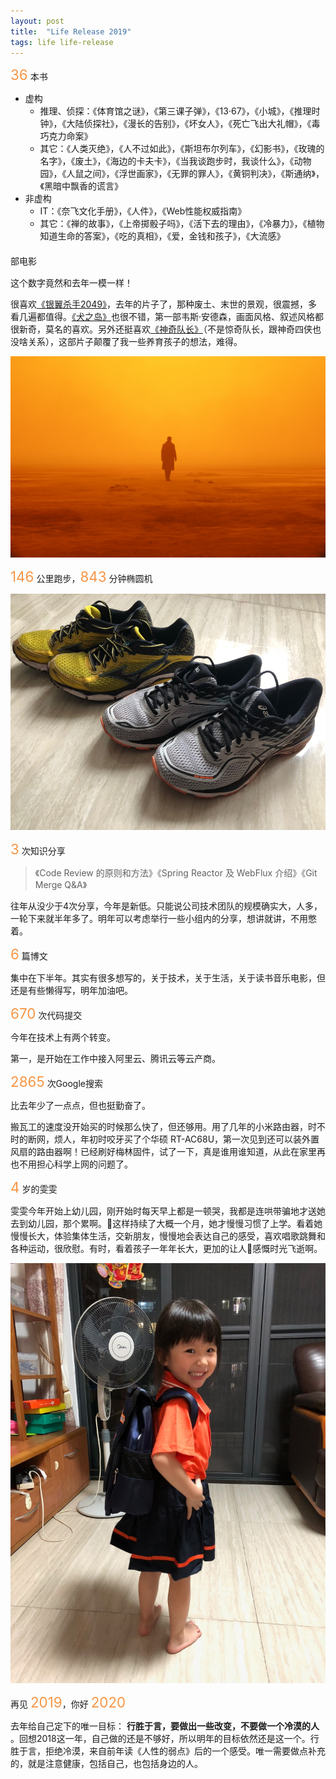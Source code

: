```yaml
---
layout: post
title:  "Life Release 2019"
tags: life life-release
---
```


<span style="color:#F79646; font-size: 1.6em;">36</span> 本书

- 虚构
    - 推理、侦探：《体育馆之谜》，《第三课子弹》，《13·67》，《小城》，《推理时钟》，《大陆侦探社》，《漫长的告别》，《坏女人》，《死亡飞出大礼帽》，《毒巧克力命案》
    - 其它：《人类灭绝》，《人不过如此》，《斯坦布尔列车》，《幻影书》，《玫瑰的名字》，《废土》，《海边的卡夫卡》，《当我谈跑步时，我谈什么》，《动物园》，《人鼠之间》，《浮世画家》，《无罪的罪人》，《黄铜判决》，《斯通纳》，《黑暗中飘香的谎言》
- 非虚构
    - IT：《奈飞文化手册》，《人件》，《Web性能权威指南》
    - 其它：《禅的故事》，《上帝掷骰子吗》，《活下去的理由》，《冷暴力》，《植物知道生命的答案》，《吃的真相》，《爱，金钱和孩子》，《大流感》



<!--more-->

<span style="color:#F79646; font-size: 1.6em;"></span> 部电影<br>

这个数字竟然和去年一模一样！

很喜欢[《银翼杀手2049》](https://movie.douban.com/subject/10512661/)，去年的片子了，那种废土、末世的景观，很震撼，多看几遍都值得。[《犬之岛》](https://movie.douban.com/subject/26640371/)也很不错，第一部韦斯·安德森，画面风格、叙述风格都很新奇，莫名的喜欢。另外还挺喜欢[《神奇队长》](https://movie.douban.com/subject/25834735/)（不是惊奇队长，跟神奇四侠也没啥关系），这部片子颠覆了我一些养育孩子的想法，难得。

![Blade Runner 2049](/images/blog/2018-12-31-life-release-2018/blade_runner_2049.jpg)

<span style="color:#F79646; font-size: 1.6em;">146</span> 公里跑步，<span style="color:#F79646; font-size: 1.6em;">843</span> 分钟椭圆机

![ultima17-cumulus19](/images/blog/2018-12-31-life-release-2018/ultima7-cumulus19.jpg)

<span style="color:#F79646; font-size: 1.6em;">3</span> 次知识分享

> 《Code Review 的原则和方法》《Spring Reactor 及 WebFlux 介绍》《Git Merge Q&A》

往年从没少于4次分享，今年是新低。只能说公司技术团队的规模确实大，人多，一轮下来就半年多了。明年可以考虑举行一些小组内的分享，想讲就讲，不用憋着。

<span style="color:#F79646; font-size: 1.6em;">6</span> 篇博文<br>

集中在下半年。其实有很多想写的，关于技术，关于生活，关于读书音乐电影，但还是有些懒得写，明年加油吧。

<span style="color:#F79646; font-size: 1.6em;">670</span> 次代码提交

今年在技术上有两个转变。

第一，是开始在工作中接入阿里云、腾讯云等云产商。

<span style="color:#F79646; font-size: 1.6em;">2865</span> 次Google搜索

比去年少了一点点，但也挺勤奋了。

搬瓦工的速度没开始买的时候那么快了，但还够用。用了几年的小米路由器，时不时的断网，烦人，年初时咬牙买了个华硕 RT-AC68U，第一次见到还可以装外置风扇的路由器啊！已经刷好梅林固件，试了一下，真是谁用谁知道，从此在家里再也不用担心科学上网的问题了。


<span style="color:#F79646; font-size: 1.6em;">4</span> 岁的雯雯

雯雯今年开始上幼儿园，刚开始时每天早上都是一顿哭，我都是连哄带骗地才送她去到幼儿园，那个累啊。这样持续了大概一个月，她才慢慢习惯了上学。看着她慢慢长大，体验集体生活，交新朋友，慢慢地会表达自己的感受，喜欢唱歌跳舞和各种运动，很欣慰。有时，看着孩子一年年长大，更加的让人感慨时光飞逝啊。

![ultima17-cumulus19](/images/blog/2018-12-31-life-release-2018/laura-kindergarden.jpg)

再见 <span style="color:#F79646; font-size: 1.6em;">2019</span>，你好 <span style="color:#F79646; font-size: 1.6em;">2020</span>

去年给自己定下的唯一目标： **行胜于言，要做出一些改变，不要做一个冷漠的人** 。回想2018这一年，自己做的还是不够好，所以明年的目标依然还是这一个。行胜于言，拒绝冷漠，来自前年读《人性的弱点》后的一个感受。唯一需要做点补充的，就是注意健康，包括自己，也包括身边的人。